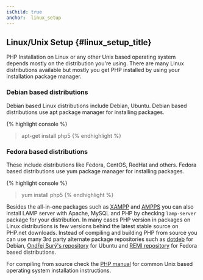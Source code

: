 ```yaml
---
isChild: true
anchor:  linux_setup
---
```


## Linux/Unix Setup {#linux_setup_title}

PHP Installation on Linux or any other Unix based operating system depends mostly on the distribution you're using. There
are many Linux distributions available but mostly you get PHP installed by using your installation package manager.

### Debian based distributions

Debian based Linux distributions include Debian, Ubuntu. Debian based distributions use apt package manager for installing
packages.

{% highlight console %}
> apt-get install php5
{% endhighlight %}

### Fedora based distributions

These include distributions like Fedora, CentOS, RedHat and others. Fedora based distributions use yum package manager for
installing packages.

{% highlight console %}
> yum install php5
{% endhighlight %}

Besides the all-in-one packages such as [XAMPP] and [AMPPS] you can also install LAMP server with Apache, MySQL and PHP by checking
`lamp-server` package for your distribution. In many cases PHP version in packages on Linux distributions is few versions behind
the latest stable source on PHP.net downloads. Instead of compiling and building PHP from source you can use many 3rd party alternate
package repositories such as [dotdeb] for Debian, [Ondřej Surý's repository] for Ubuntu and [REMI repository] for Fedora based
distributions.

For compiling from source check the [PHP manual] for common Unix based operating system installation instructions.


[XAMPP]: http://www.apachefriends.org/en/xampp.html
[AMPPS]: http://www.ampps.com/
[dotdeb]: https://www.dotdeb.org/
[Ondřej Surý's repository]: https://launchpad.net/~ondrej
[REMI repository]: http://blog.famillecollet.com/
[PHP manual]: http://php.net/manual/en/install.unix.php